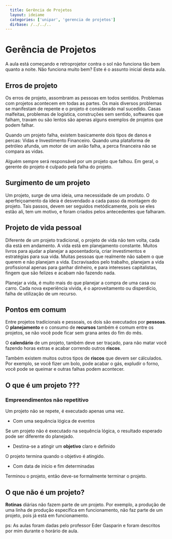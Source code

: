 ```yaml
---
  title: Gerência de Projetos
  layout: ideiame
  categories: ['unipar', 'gerencia de projetos']
  dirbase: /../../..
---
```


# Gerência de Projetos

A aula está começando e retroprojetor contra o sol não funciona tão bem quanto a noite. Não funciona muito bem? Este é o assunto inicial desta aula.

## Erros de projeto

Os erros de projeto, assombram as pessoas em todos sentidos. Problemas com projetos acontecem em todas as partes. Os mais diversos problemas se manifestam de repente e o projeto é considerado mal sucedido. Casas malfeitas, problemas de logística, construções sem sentido, softwares que falham, travam ou são lentos são apenas alguns exemplos de projetos que podem falhar.

Quando um projeto falha, existem basicamente dois tipos de danos e percas: Vidas e Investimento Financeiro. Quando uma plataforma de petróleo afunda, um motor de um avião falha, a perca financeira não se compara as vidas. 

Alguém sempre será responsável por um projeto que falhou. Em geral, o gerente do projeto é culpado pela falha do projeto.


## Surgimento de um projeto

Um projeto, surge de uma ideia, uma necessidade de um produto. O aperfeiçoamento da ideia é desvendado a cada passo da montagem do projeto. Tais passos, devem ser seguidos metódicamente, pois se eles estão ali, tem um motivo, e foram criados pelos antecedentes que falharam. 

## Projeto de vida pessoal

Diferente de um projeto tradicional, o projeto de vida não tem volta, cada dia está em andamento. A vida está em planejamento constante. Muitos livros para ajudar a planejar a aposentadoria, criar investimentos e estratégias para sua vida. Muitas pessoas que realmente não sabem o que querem e não planejam a vida. Escravisados pelo trabalho, planejam a vida profissional apenas para ganhar dinheiro, e para interesses capitalistas, fingem que são felizes e acabam não fazendo nada.


Planejar a vida, é muito mais do que planejar a compra de uma casa ou carro. Cada nova experiência vivida, é o aproveitamento ou disperdício, falha de utilização de um recurso.


## Pontos em comum

Entre projetos tradicionais e pessoais, os dois são executados por **pessoas**. O **planejamento** e o consumo de **recursos** também é comum entre os projetos, se não você pode ficar sem grana antes do fim do mês.

O **calendário** de um projeto, também deve ser traçado, para não matar você fazendo horas extras e acabar correndo outros **riscos**.

Também existem muitos outros tipos de **riscos** que devem ser cálculados. Por exemplo, se você fizer um bolo, pode acabar o gás, expludir o forno, você pode se queimar e outras falhas podem acontecer.


## O que é um projeto ???

###  Empreendimentos não repetitivo

Um projeto não se repete, é executado apenas uma vez.

* Com uma sequência lógica de eventos

Se um projeto não é executado na sequência lógica, o resultado esperado pode ser diferente do planejado.

* Destina-se a atingir um **objetivo** claro e definido

O projeto termina quando o objetivo é atingido.

* Com data de início e fim determinadas

Terminou o projeto, então deve-se formalmente terminar o projeto.

## O que não é um projeto?

**Rotinas** diárias não fazem parte de um projeto. Por exemplo, a produção de uma linha de produção específica em funcionamento, não faz parte de um projeto, pois já está em funcionamento.

ps: As aulas foram dadas pelo professor Eder Gasparin e foram descritos por mim durante o horário de aula.
